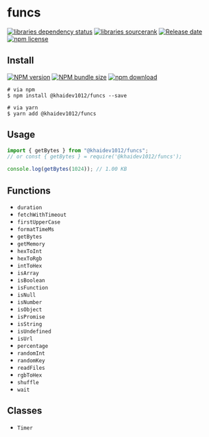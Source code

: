 # funcs

[![libraries dependency status][libraries-status-image]][libraries-status-url]
[![libraries sourcerank][libraries-sourcerank-image]][libraries-sourcerank-url]
[![Release date][release-date-image]][release-url]
[![npm license][license-image]][download-url]

## Install

[![NPM version][npm-image]][npm-url]
[![NPM bundle size][npm-bundle-size-image]][npm-url]
[![npm download][download-image]][download-url]

```shell
# via npm
$ npm install @khaidev1012/funcs --save

# via yarn
$ yarn add @khaidev1012/funcs
```

## Usage

```javascript
import { getBytes } from "@khaidev1012/funcs";
// or const { getBytes } = require('@khaidev1012/funcs');

console.log(getBytes(1024)); // 1.00 KB
```

## Functions

- `duration`
- `fetchWithTimeout`
- `firstUpperCase`
- `formatTimeMs`
- `getBytes`
- `getMemory`
- `hexToInt`
- `hexToRgb`
- `intToHex`
- `isArray`
- `isBoolean`
- `isFunction`
- `isNull`
- `isNumber`
- `isObject`
- `isPromise`
- `isString`
- `isUndefined`
- `isUrl`
- `percentage`
- `randomInt`
- `randomKey`
- `readFiles`
- `rgbToHex`
- `shuffle`
- `wait`

## Classes

- `Timer`

<!-- Links: -->

[npm-image]: https://img.shields.io/npm/v/@khaidev1012/funcs
[npm-url]: https://npmjs.org/package/@khaidev1012/funcs
[npm-bundle-size-image]: https://img.shields.io/bundlephobia/min/@khaidev1012/funcs
[download-image]: https://img.shields.io/npm/dt/@khaidev1012/funcs
[download-url]: https://npmjs.org/package/@khaidev1012/funcs
[libraries-status-image]: https://img.shields.io/librariesio/release/npm/@khaidev1012/funcs
[libraries-sourcerank-image]: https://img.shields.io/librariesio/sourcerank/npm/@khaidev1012/funcs
[libraries-status-url]: https://libraries.io/github/TruongDuyKhai/funcs
[libraries-sourcerank-url]: https://libraries.io/npm/@khaidev1012%2Ffuncs
[release-date-image]: https://img.shields.io/github/release-date/TruongDuyKhai/funcs
[release-url]: https://github.com/TruongDuyKhai/funcs/releases
[license-image]: https://img.shields.io/npm/l/@khaidev1012/funcs
